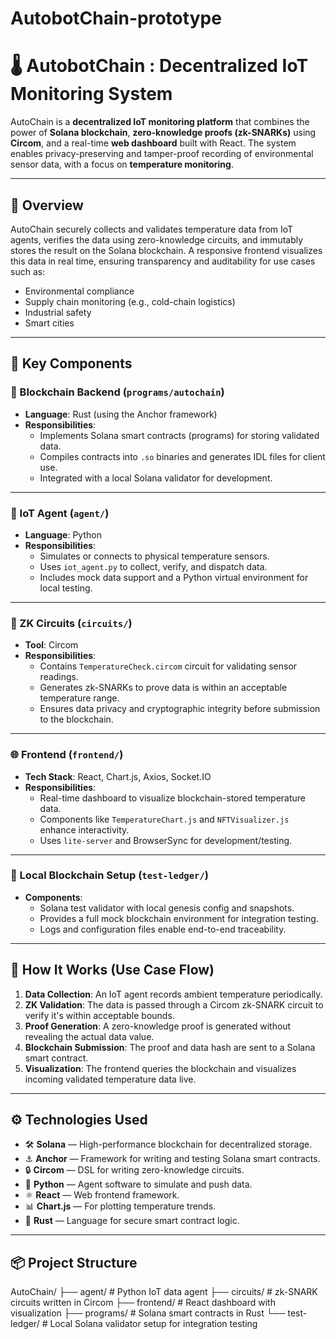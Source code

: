 # AutobotChain-prototype
# 🌡️ AutobotChain : Decentralized IoT Monitoring System

AutoChain is a **decentralized IoT monitoring platform** that combines the power of **Solana blockchain**, **zero-knowledge proofs (zk-SNARKs)** using **Circom**, and a real-time **web dashboard** built with React. The system enables privacy-preserving and tamper-proof recording of environmental sensor data, with a focus on **temperature monitoring**.

---

## 📖 Overview

AutoChain securely collects and validates temperature data from IoT agents, verifies the data using zero-knowledge circuits, and immutably stores the result on the Solana blockchain. A responsive frontend visualizes this data in real time, ensuring transparency and auditability for use cases such as:

- Environmental compliance
- Supply chain monitoring (e.g., cold-chain logistics)
- Industrial safety
- Smart cities

---

## 🧩 Key Components

### 🔗 Blockchain Backend (`programs/autochain`)
- **Language**: Rust (using the Anchor framework)
- **Responsibilities**:
  - Implements Solana smart contracts (programs) for storing validated data.
  - Compiles contracts into `.so` binaries and generates IDL files for client use.
  - Integrated with a local Solana validator for development.

---

### 🧠 IoT Agent (`agent/`)
- **Language**: Python
- **Responsibilities**:
  - Simulates or connects to physical temperature sensors.
  - Uses `iot_agent.py` to collect, verify, and dispatch data.
  - Includes mock data support and a Python virtual environment for local testing.

---

### 🔐 ZK Circuits (`circuits/`)
- **Tool**: Circom
- **Responsibilities**:
  - Contains `TemperatureCheck.circom` circuit for validating sensor readings.
  - Generates zk-SNARKs to prove data is within an acceptable temperature range.
  - Ensures data privacy and cryptographic integrity before submission to the blockchain.

---

### 🌐 Frontend (`frontend/`)
- **Tech Stack**: React, Chart.js, Axios, Socket.IO
- **Responsibilities**:
  - Real-time dashboard to visualize blockchain-stored temperature data.
  - Components like `TemperatureChart.js` and `NFTVisualizer.js` enhance interactivity.
  - Uses `lite-server` and BrowserSync for development/testing.

---

### 🧪 Local Blockchain Setup (`test-ledger/`)
- **Components**:
  - Solana test validator with local genesis config and snapshots.
  - Provides a full mock blockchain environment for integration testing.
  - Logs and configuration files enable end-to-end traceability.

---

## 🚀 How It Works (Use Case Flow)

1. **Data Collection**: An IoT agent records ambient temperature periodically.
2. **ZK Validation**: The data is passed through a Circom zk-SNARK circuit to verify it's within acceptable bounds.
3. **Proof Generation**: A zero-knowledge proof is generated without revealing the actual data value.
4. **Blockchain Submission**: The proof and data hash are sent to a Solana smart contract.
5. **Visualization**: The frontend queries the blockchain and visualizes incoming validated temperature data live.

---

## ⚙️ Technologies Used

- 🛠 **Solana** — High-performance blockchain for decentralized storage.
- ⚓ **Anchor** — Framework for writing and testing Solana smart contracts.
- 🔒 **Circom** — DSL for writing zero-knowledge circuits.
- 🐍 **Python** — Agent software to simulate and push data.
- ⚛️ **React** — Web frontend framework.
- 📊 **Chart.js** — For plotting temperature trends.
- 🦀 **Rust** — Language for secure smart contract logic.

---

## 📦 Project Structure

AutoChain/
├── agent/ # Python IoT data agent
├── circuits/ # zk-SNARK circuits written in Circom
├── frontend/ # React dashboard with visualization
├── programs/ # Solana smart contracts in Rust
└── test-ledger/ # Local Solana validator setup for integration testing
